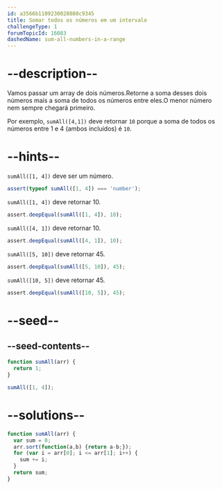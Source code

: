 ```yaml
---
id: a3566b1109230028080c9345
title: Somar todos os números em um intervalo
challengeType: 1
forumTopicId: 16083
dashedName: sum-all-numbers-in-a-range
---
```


# --description--

Vamos passar um array de dois números.Retorne a soma desses dois números mais a soma de todos os números entre eles.O menor número nem sempre chegará primeiro.

Por exemplo, `sumAll([4,1])` deve retornar `10` porque a soma de todos os números entre 1 e 4 (ambos incluídos) é `10`.

# --hints--

`sumAll([1, 4])` deve ser um número.

```js
assert(typeof sumAll([1, 4]) === 'number');
```

`sumAll([1, 4])` deve retornar 10.

```js
assert.deepEqual(sumAll([1, 4]), 10);
```

`sumAll([4, 1])` deve retornar 10.

```js
assert.deepEqual(sumAll([4, 1]), 10);
```

`sumAll([5, 10])` deve retornar 45.

```js
assert.deepEqual(sumAll([5, 10]), 45);
```

`sumAll([10, 5])` deve retornar 45.

```js
assert.deepEqual(sumAll([10, 5]), 45);
```

# --seed--

## --seed-contents--

```js
function sumAll(arr) {
  return 1;
}

sumAll([1, 4]);
```

# --solutions--

```js
function sumAll(arr) {
  var sum = 0;
  arr.sort(function(a,b) {return a-b;});
  for (var i = arr[0]; i <= arr[1]; i++) {
    sum += i;
  }
  return sum;
}
```
